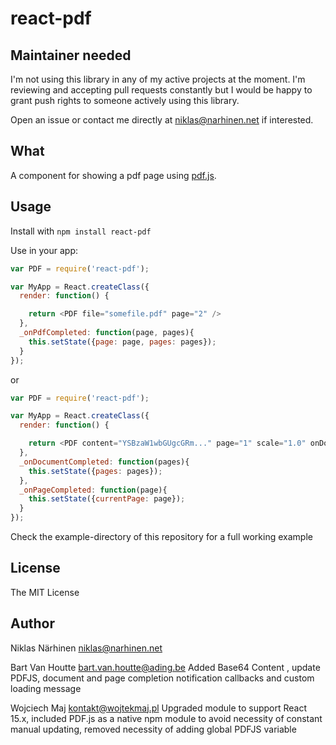 react-pdf
=========

## Maintainer needed

I'm not using this library in any of my active projects at the moment. I'm reviewing and accepting pull requests constantly but I would be happy to grant push rights to someone actively using this library.

Open an issue or contact me directly at niklas@narhinen.net if interested.

What
----

A component for showing a pdf page using [pdf.js](http://mozilla.github.io/pdf.js).

Usage
-----

Install with `npm install react-pdf`

Use in your app:

```js
var PDF = require('react-pdf');

var MyApp = React.createClass({
  render: function() {

    return <PDF file="somefile.pdf" page="2" />
  },
  _onPdfCompleted: function(page, pages){
    this.setState({page: page, pages: pages});
  }
});
```
or
```js
var PDF = require('react-pdf');

var MyApp = React.createClass({
  render: function() {

    return <PDF content="YSBzaW1wbGUgcGRm..." page="1" scale="1.0" onDocumentComplete={this._onDocumentComplete} onPageComplete={this._onPageComplete} loading={(<span>Your own loading message ...</span>)} />
  },
  _onDocumentCompleted: function(pages){
    this.setState({pages: pages});
  },
  _onPageCompleted: function(page){
    this.setState({currentPage: page});
  }
});
```

Check the example-directory of this repository for a full working example


License
-------

The MIT License

Author
------

Niklas Närhinen <niklas@narhinen.net>

Bart Van Houtte <bart.van.houtte@ading.be> Added Base64 Content , update PDFJS, document and page completion notification callbacks and custom loading message

Wojciech Maj <kontakt@wojtekmaj.pl> Upgraded module to support React 15.x, included PDF.js as a native npm module to avoid necessity of constant manual updating, removed necessity of adding global PDFJS variable
